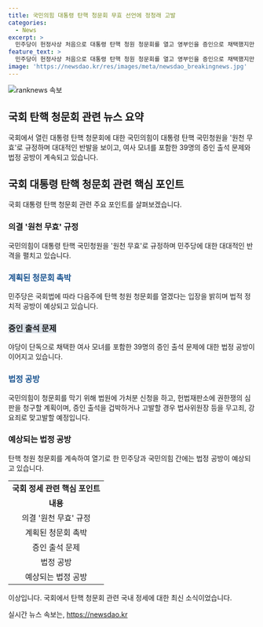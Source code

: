 ```yaml
---
title: 국민의힘 대통령 탄핵 청문회 무효 선언에 정청래 고발
categories:
  - News
excerpt: >
  민주당이 헌정사상 처음으로 대통령 탄핵 청원 청문회를 열고 영부인을 증인으로 채택했지만, 국민의힘이 대대적인 반격에 나서며 이를 반박했습니다. 국민의힘은 청문회를 원천 무효로 규정하고, 탄핵 청원의 총력전에 돌입했습니다. 이에 민주당과 국민의힘 간의 법적 정치적 공방이 예상됩니다.
feature_text: >
  민주당이 헌정사상 처음으로 대통령 탄핵 청원 청문회를 열고 영부인을 증인으로 채택했지만, 국민의힘이 대대적인 반격에 나서며 이를 반박했습니다. 국민의힘은 청문회를 원천 무효로 규정하고, 탄핵 청원의 총력전에 돌입했습니다. 이에 민주당과 국민의힘 간의 법적 정치적 공방이 예상됩니다.
image: 'https://newsdao.kr/res/images/meta/newsdao_breakingnews.jpg'
---
```


<p><img src="https://newsdao.kr/res/images/meta/newsdao_breakingnews.jpg" alt="ranknews 속보" /></p>

<h2>국회 탄핵 청문회 관련 뉴스 요약</h2>

<p data-ke-size="size16">국회에서 열린 대통령 탄핵 청문회에 대한 국민의힘이 대통령 탄핵 국민청원을 '원천 무효'로 규정하며 대대적인 반발을 보이고, 여사 모녀를 포함한 39명의 증인 출석 문제와 법정 공방이 계속되고 있습니다.</p>

<h2 data-ke-size="size26">국회 대통령 탄핵 청문회 관련 핵심 포인트</h2>

<p data-ke-size="size16">국회 대통령 탄핵 청문회 관련 주요 포인트를 살펴보겠습니다.</p>

<h3>의결 '원천 무효' 규정</h3>

<p data-ke-size="size16">국민의힘이 대통령 탄핵 국민청원을 '원천 무효'로 규정하며 민주당에 대한 대대적인 반격을 펼치고 있습니다.</p>

<h3><b><span style="color: #1a5490;">계획된 청문회 촉박</span></b></h3>

<p data-ke-size="size16">민주당은 국회법에 따라 다음주에 탄핵 청원 청문회를 열겠다는 입장을 밝히며 법적 정치적 공방이 예상되고 있습니다.</p>

<h3><b><span style="background-color: #21538527;">증인 출석 문제</span></b></h3>

<p data-ke-size="size16">야당이 단독으로 채택한 여사 모녀를 포함한 39명의 증인 출석 문제에 대한 법정 공방이 이어지고 있습니다.</p>

<h3><b><span style="color: #1a5490;">법정 공방</span></b></h3>

<p data-ke-size="size16">국민의힘이 청문회를 막기 위해 법원에 가처분 신청을 하고, 헌법재판소에 권한쟁의 심판을 청구할 계획이며, 증인 출석을 겁박하거나 고발할 경우 법사위원장 등을 무고죄, 강요죄로 맞고발할 예정입니다.</p>

<h3>예상되는 법정 공방</h3>

<p data-ke-size="size16">탄핵 청원 청문회를 계속하여 열기로 한 민주당과 국민의힘 간에는 법정 공방이 예상되고 있습니다.</p>

<table>
  <tr>
    <td style="text-align: center; height: 17px;"><b>국회 정세 관련 핵심 포인트</b></td>
  </tr>
  <tr>
    <td style="text-align: center; height: 17px;"><b>내용</b></td>
  </tr>
  <tr>
    <td style="text-align: center; height: 17px;">의결 '원천 무효' 규정</td>
  </tr>
  <tr>
    <td style="text-align: center; height: 17px;">계획된 청문회 촉박</td>
  </tr>
  <tr>
    <td style="text-align: center; height: 17px;">증인 출석 문제</td>
  </tr>
  <tr>
    <td style="text-align: center; height: 17px;">법정 공방</td>
  </tr>
  <tr>
    <td style="text-align: center; height: 17px;">예상되는 법정 공방</td>
  </tr>
</table>

<p data-ke-size="size16">이상입니다. 국회에서 탄핵 청문회 관련 국내 정세에 대한 최신 소식이었습니다.</p>
실시간 뉴스 속보는, <a href="https://newsdao.kr" rel="dofollow">https://newsdao.kr</a>


